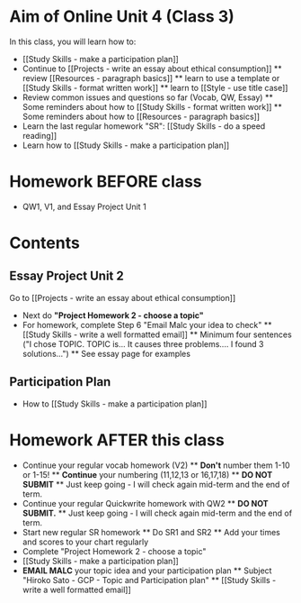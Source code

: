# Aim of Online Unit 4 (Class 3)
In this class, you will learn how to:
* [[Study Skills - make a participation plan]]
* Continue to [[Projects - write an essay about ethical consumption]]
** review [[Resources - paragraph basics]]
** learn to use a template or [[Study Skills - format written work]]
** learn to [[Style - use title case]]
* Review common issues and questions so far (Vocab, QW, Essay)
** Some reminders about how to [[Study Skills - format written work]]
** Some reminders about how to [[Resources - paragraph basics]]
* Learn the last regular homework "SR": [[Study Skills - do a speed reading]]
* Learn how to [[Study Skills - make a participation plan]]


# Homework BEFORE class
* QW1, V1, and Essay Project Unit 1

# Contents
## Essay Project Unit 2
Go to [[Projects - write an essay about ethical consumption]]
* Next do __"Project Homework 2 - choose a topic"__
* For homework, complete Step 6 "Email Malc your idea to check"
** [[Study Skills - write a well formatted email]] 
** Minimum four sentences ("I chose TOPIC. TOPIC is... It causes three problems.... I found 3 solutions...")
** See essay page for examples

## Participation Plan
* How to [[Study Skills - make a participation plan]]

# Homework AFTER this class
* Continue your regular vocab homework (V2)
** __Don't__ number them 1-10 or 1-15!
** __Continue__ your numbering (11,12,13 or 16,17,18)
** __DO NOT SUBMIT__ 
** Just keep going - I will check again mid-term and the end of term. 
* Continue your regular Quickwrite homework with QW2
** __DO NOT SUBMIT.__ 
** Just keep going - I will check again mid-term and the end of term. 
* Start new regular SR homework
** Do SR1 and SR2
** Add your times and scores to your chart regularly
* Complete "Project Homework 2 - choose a topic"
* [[Study Skills - make a participation plan]]
* __EMAIL MALC__ your topic idea and your participation plan
** Subject "Hiroko Sato - GCP - Topic and Participation plan"
** [[Study Skills - write a well formatted email]] 



